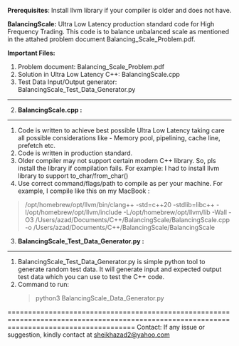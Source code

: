 **Prerequisites**: Install llvm library if your compiler is older and does not have.

**BalancingScale:**
Ultra Low Latency production standard code for High Frequency Trading.
This code is to balance unbalanced scale as mentioned in the attahed problem document Balancing_Scale_Problem.pdf.

**Important Files:**

1) Problem document: Balancing_Scale_Problem.pdf
2) Solution in Ultra Low Latency C++: BalancingScale.cpp
3) Test Data Input/Output generator: BalancingScale_Test_Data_Generator.py
---------------------------------------------------------------------------------

2) **BalancingScale.cpp :**
----------------------
1. Code is written to achieve best possible Ultra Low Latency taking care all possible considerations like - Memory pool, pipelining, cache line, prefetch etc. 
2. Code is written in production standard.
3. Older compiler may not support certain modern C++ library. So, pls install the library if compilation fails. For example: I had to install llvm library to support to_char/from_char()
4. Use correct command/flags/path to compile as per your machine. For example, I  compile like this on my MacBook :

> /opt/homebrew/opt/llvm/bin/clang++ -std=c++20 -stdlib=libc++ -I/opt/homebrew/opt/llvm/include -L/opt/homebrew/opt/llvm/lib -Wall -O3 /Users/azad/Documents/C++/BalancingScale/BalancingScale.cpp -o /Users/azad/Documents/C++/BalancingScale/BalancingScale 


3) **BalancingScale_Test_Data_Generator.py :**
----------------------------------------
1. BalancingScale_Test_Data_Generator.py is simple python tool to generate random test data. It will generate input and expected output test data which you can use to test the C++ code.
2. Command to run:
   > python3 BalancingScale_Data_Generator.py

===========================================================================================================================================
Contact: If any issue or suggestion, kindly contact at sheikhazad2@yahoo.com




